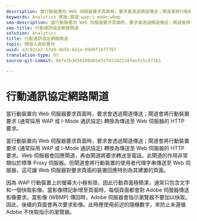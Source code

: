 ```yaml
---
description: 當行動裝置向 Web 伺服器要求頁面時，要求會透過閘道傳送；閘道會將行動裝置要求 (通常採用 WAP 或 I-Mode 通訊協定) 轉換為傳送至 Web 伺服器的 HTTP 要求。
keywords: Analytics 實施;閘道;wap;i-mode;wbmp
seo-description: 當行動裝置向 Web 伺服器要求頁面時，要求會透過閘道傳送；閘道會將行動裝置要求 (通常採用 WAP 或 I-Mode 通訊協定) 轉換為傳送至 Web 伺服器的 HTTP 要求。
seo-title: 行動通訊協定網路閘道
solution: Analytics
title: 行動通訊協定網路閘道
topic: 開發人員和實作
uuid: a2c92ce2-53a9-4b5b-be1a-89d9f1bf776f
translation-type: ht
source-git-commit: 86fe1b3650100a05e52fb2102134fee515c871b1

---
```



# 行動通訊協定網路閘道

當行動裝置向 Web 伺服器要求頁面時，要求會透過閘道傳送；閘道會將行動裝置要求 (通常採用 WAP 或 I-Mode 通訊協定) 轉換為傳送至 Web 伺服器的 HTTP 要求。

當行動裝置向 Web 伺服器要求頁面時，要求會透過閘道傳送；閘道會將行動裝置要求 (通常採用 WAP 或 I-Mode 通訊協定) 轉換為傳送至 Web 伺服器的 HTTP 要求。Web 伺服器會回應閘道，再由閘道將要求轉送至電話。此閘道的作用非常類似於標準 Proxy 伺服器。但閘道會將行動裝置的使用者代理字串傳送至 Web 伺服器。這可讓 Web 伺服器對要求頁面的裝置回應特別為其建置的頁面。

因為 WAP 行動裝置上的螢幕大小極有限，因此行動頁面極簡潔，通常只包含文字和一個快取影像。當影像標記新增至頁面時，每個頁面都會對 Adobe 伺服器傳送影像要求。當影像 (WBMP) 傳回時，Adobe 伺服器會指示瀏覽器不要加以快取。因此，後續的頁面會再次要求影像。此時應使用前述的隨機數字，來防止未遵循 Adobe 不快取指示的瀏覽器。
